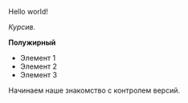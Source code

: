 Hello world!

*Курсив.* 

**Полужирный**

* Элемент 1
* Элемент 2
* Элемент 3


Начинаем наше знакомство с контролем версий.
